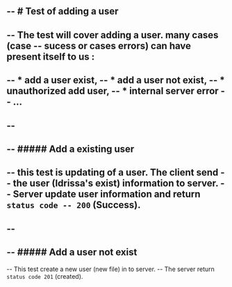 -- # Test of adding a user
--
-- The test will cover adding a user. many cases (case 
-- sucess or cases errors) can have present itself to us : 
--
-- * add a user exist,
-- * add a user not exist,
-- * unauthorized add user,
-- * internal server error
-- ...
--
--
--
-- ##### Add a existing user
--
-- this test is updating of a user. The client send 
-- the user (Idrissa's exist) information to server. 
-- Server update user information and return `status code
-- 200` (Success).
--
--
-- 
-- ##### Add a user not exist
--
-- This test create a new user (new file) in to server.
-- The server return `status code 201` (created). 
